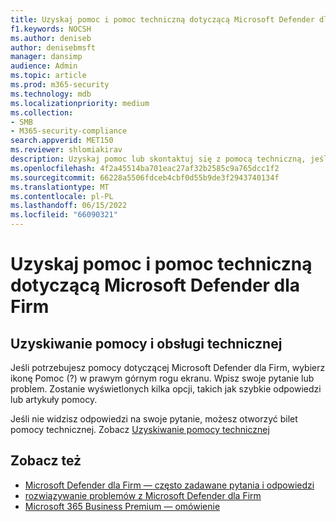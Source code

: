 ```yaml
---
title: Uzyskaj pomoc i pomoc techniczną dotyczącą Microsoft Defender dla Firm
f1.keywords: NOCSH
ms.author: deniseb
author: denisebmsft
manager: dansimp
audience: Admin
ms.topic: article
ms.prod: m365-security
ms.technology: mdb
ms.localizationpriority: medium
ms.collection:
- SMB
- M365-security-compliance
search.appverid: MET150
ms.reviewer: shlomiakirav
description: Uzyskaj pomoc lub skontaktuj się z pomocą techniczną, jeśli masz jakiekolwiek problemy z usługą Defender dla Firm.
ms.openlocfilehash: 4f2a45514ba701eac27af32b2585c9a765dcc1f2
ms.sourcegitcommit: 66228a5506fdceb4cbf0d55b9de3f2943740134f
ms.translationtype: MT
ms.contentlocale: pl-PL
ms.lasthandoff: 06/15/2022
ms.locfileid: "66090321"
---
```

# <a name="get-help-and-support-for-microsoft-defender-for-business"></a>Uzyskaj pomoc i pomoc techniczną dotyczącą Microsoft Defender dla Firm

## <a name="get-help-and-support"></a>Uzyskiwanie pomocy i obsługi technicznej

Jeśli potrzebujesz pomocy dotyczącej Microsoft Defender dla Firm, wybierz ikonę Pomoc (?) w prawym górnym rogu ekranu. Wpisz swoje pytanie lub problem. Zostanie wyświetlonych kilka opcji, takich jak szybkie odpowiedzi lub artykuły pomocy.

Jeśli nie widzisz odpowiedzi na swoje pytanie, możesz otworzyć bilet pomocy technicznej. Zobacz [Uzyskiwanie pomocy technicznej](../../admin/get-help-support.md)


## <a name="see-also"></a>Zobacz też

- [Microsoft Defender dla Firm — często zadawane pytania i odpowiedzi](mdb-faq.yml)
- [rozwiązywanie problemów z Microsoft Defender dla Firm](mdb-troubleshooting.yml) 
- [Microsoft 365 Business Premium — omówienie](../../business-premium/index.md)